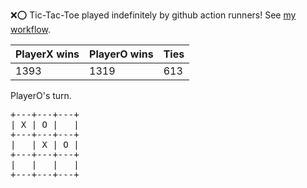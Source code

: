 :x::o: Tic-Tac-Toe played indefinitely by github action runners! See [my workflow](.github/workflows/play.yaml).

|PlayerX wins|PlayerO wins|Ties|
|-|-|-|
|1393|1319|613|

PlayerO's turn.

<pre>
+---+---+---+
| X | O |   |
+---+---+---+
|   | X | O |
+---+---+---+
|   |   |   |
+---+---+---+
</pre>